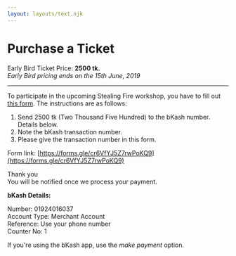 ```yaml
---
layout: layouts/text.njk
---
```


# Purchase a Ticket

Early Bird Ticket Price: **2500 tk.**  
_Early Bird pricing ends on the 15th June, 2019_

---

To participate in the upcoming Stealing Fire workshop, you have to fill out [this form](https://forms.gle/cr6VfYJ5Z7rwPoKQ9). The instructions are as follows:

1. Send 2500 tk (Two Thousand Five Hundred) to the bKash number. Details below.
2. Note the bKash transaction number.
3. Please give the transaction number in this form.

Form link: [https://forms.gle/cr6VfYJ5Z7rwPoKQ9](https://forms.gle/cr6VfYJ5Z7rwPoKQ9)

Thank you  
You will be notified once we process your payment.

**bKash Details:**

Number: 01924016037  
Account Type: Merchant Account  
Reference: Use your phone number  
Counter No: 1

If you're using the bKash app, use the _make payment_ option.
